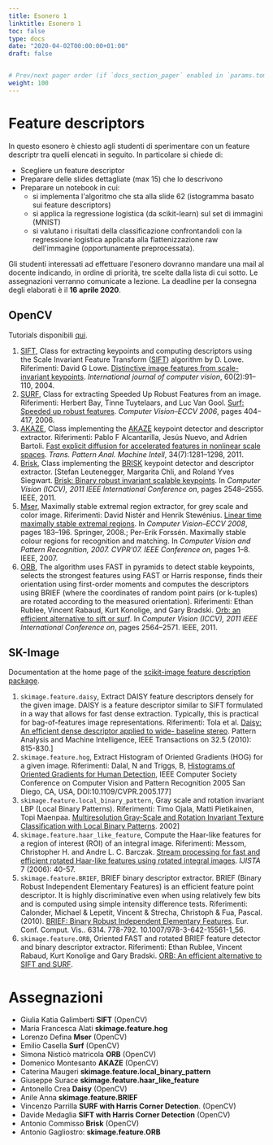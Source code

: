 ```yaml
---
title: Esonero 1
linktitle: Esonero 1
toc: false
type: docs
date: "2020-04-02T00:00:00+01:00"
draft: false


# Prev/next pager order (if `docs_section_pager` enabled in `params.toml`)
weight: 100
---
```


#  Feature descriptors

In questo esonero è chiesto agli studenti di sperimentare con un feature descriptr tra quelli elencati in seguito. In particolare si chiede di: 

- Scegliere un feature descriptor
- Preparare delle slides dettagliate (max 15) che lo descrivono
- Preparare un notebook in cui: 
	- si implementa l'algoritmo che sta alla slide 62 (istogramma basato sui feature descriptors) 
	- si applica la regressione logistica (da scikit-learn) sul set di immagini (MNIST)
	- si valutano i risultati della classificazione confrontandoli con la regressione logistica applicata alla flattenizzazione raw dell'immagine (opportunamente preprocessata). 

Gli studenti interessati ad effettuare l'esonero dovranno mandare una mail al docente indicando, in ordine di priorità, tre scelte dalla lista di cui sotto.
Le assegnazioni verranno comunicate a lezione. La deadline per la consegna degli elaborati è il **16 aprile 2020**.




## OpenCV

Tutorials disponibili [qui](https://opencv-python-tutroals.readthedocs.io/en/latest/py_tutorials/py_feature2d/py_table_of_contents_feature2d/py_table_of_contents_feature2d.html).


1. [SIFT](https://docs.opencv.org/4.2.0/d5/d3c/classcv_1_1xfeatures2d_1_1SIFT.html), Class for extracting keypoints and computing descriptors using the Scale Invariant Feature Transform ([SIFT](https://docs.opencv.org/4.2.0/d5/d3c/classcv_1_1xfeatures2d_1_1SIFT.html)) algorithm by D. Lowe. Riferimenti: David G Lowe. [Distinctive image features from scale-invariant keypoints](https://www.cs.ubc.ca/~lowe/papers/ijcv04.pdf). *International journal of computer vision*, 60(2):91–110, 2004.
2. [SURF](https://docs.opencv.org/4.2.0/d5/df7/classcv_1_1xfeatures2d_1_1SURF.html), Class for extracting Speeded Up Robust Features from an image. Riferimenti: Herbert Bay, Tinne Tuytelaars, and Luc Van Gool. [Surf: Speeded up robust features](http://scholar.google.it/scholar_url?url=https://lirias.kuleuven.be/retrieve/78517&hl=it&sa=X&scisig=AAGBfm2HNoDAKFbI70IQ22ndV5cBLu7pBw&nossl=1&oi=scholarr). *Computer Vision–ECCV 2006*, pages 404–417, 2006.
3. [AKAZE](https://docs.opencv.org/4.2.0/d8/d30/classcv_1_1AKAZE.html), Class implementing the [AKAZE](https://docs.opencv.org/4.2.0/d8/d30/classcv_1_1AKAZE.html) keypoint detector and descriptor extractor. Riferimenti: Pablo F Alcantarilla, Jesús Nuevo, and Adrien Bartoli. [Fast explicit diffusion for accelerated features in nonlinear scale spaces](http://www.bmva.org/bmvc/2013/Papers/paper0013/paper0013.pdf). *Trans. Pattern Anal. Machine Intell*, 34(7):1281–1298, 2011.
4. [Brisk](https://docs.opencv.org/4.2.0/de/dbf/classcv_1_1BRISK.html), Class implementing the [BRISK](https://docs.opencv.org/4.2.0/de/dbf/classcv_1_1BRISK.html) keypoint detector and descriptor extractor. [Stefan Leutenegger, Margarita Chli, and Roland Yves Siegwart. [Brisk: Binary robust invariant scalable keypoints](https://www.researchgate.net/publication/221110715_BRISK_Binary_Robust_invariant_scalable_keypoints). In *Computer Vision (ICCV), 2011 IEEE International Conference on*, pages 2548–2555. IEEE, 2011.
5. [Mser](https://docs.opencv.org/4.2.0/d3/d28/classcv_1_1MSER.html), Maximally stable extremal region extractor, for grey scale and color image. Riferimenti: David Nistér and Henrik Stewénius. [Linear time maximally stable extremal regions](https://www.researchgate.net/publication/221304597_Linear_Time_Maximally_Stable_Extremal_Regions). In *Computer Vision–ECCV 2008*, pages 183–196. Springer, 2008.; Per-Erik Forssén. Maximally stable colour regions for recognition and matching. In *Computer Vision and Pattern Recognition, 2007. CVPR'07. IEEE Conference on*, pages 1–8. IEEE, 2007.
6. [ORB](https://docs.opencv.org/4.2.0/db/d95/classcv_1_1ORB.html), The algorithm uses FAST in pyramids to detect stable keypoints, selects  the strongest features using FAST or Harris response, finds their  orientation using first-order moments and computes the descriptors using BRIEF (where the coordinates of random point pairs (or k-tuples) are  rotated according to the measured orientation). Riferimenti: Ethan Rublee, Vincent Rabaud, Kurt Konolige, and Gary Bradski. [Orb: an efficient alternative to sift or surf](http://www.willowgarage.com/sites/default/files/orb_final.pdf). In *Computer Vision (ICCV), 2011 IEEE International Conference on*, pages 2564–2571. IEEE, 2011.


## SK-Image

Documentation at the home page of the [scikit-image feature description package](https://scikit-image.org/docs/0.16.x/api/skimage.feature.html).

1. `skimage.feature.daisy`, Extract DAISY feature descriptors densely for the given image. DAISY is a feature descriptor similar to SIFT formulated in a way that allows for fast dense extraction. Typically, this is practical for bag-of-features image representations. Riferimenti: Tola et al. [Daisy: An efficient dense descriptor applied to wide- baseline stereo](https://infoscience.epfl.ch/record/138785/files/tola_daisy_pami_1.pdf). Pattern Analysis and Machine Intelligence, IEEE Transactions on 32.5 (2010): 815-830.]
2. `skimage.feature.hog`, Extract Histogram of Oriented Gradients (HOG) for a given image. Riferimenti: Dalal, N and Triggs, B, [Histograms of Oriented Gradients for Human Detection](https://lear.inrialpes.fr/people/triggs/pubs/Dalal-cvpr05.pdf), IEEE Computer Society Conference on Computer Vision and Pattern Recognition 2005 San Diego, CA, USA, DOI:10.1109/CVPR.2005.177]
3. `skimage.feature.local_binary_pattern`, Gray scale and rotation invariant LBP (Local Binary Patterns). Riferimenti: Timo Ojala, Matti Pietikainen, Topi Maenpaa. [Multiresolution Gray-Scale and Rotation Invariant Texture Classification with Local Binary Patterns]( http://www.ee.oulu.fi/research/mvmp/mvg/files/pdf/pdf_94.pdf). 2002]
4. `skimage.feature.haar_like_feature`, Compute the Haar-like features for a region of interest (ROI) of an integral image. Riferimenti: Messom, Christopher H. and Andre L. C. Barczak. [Stream processing for fast and efficient rotated Haar-like features using rotated integral images](https://www.semanticscholar.org/paper/Stream-processing-for-fast-and-efficient-rotated-Messom-Barczak/b55e215acd9bc0496f1f611d6193fea0b10e4212). *IJISTA* 7 (2006): 40-57. 
5. `skimage.feature.BRIEF`, BRIEF binary descriptor extractor. BRIEF (Binary Robust Independent Elementary Features) is an efficient feature point descriptor. It is highly discriminative even when using relatively few bits and is computed using simple intensity difference tests. Riferimenti: Calonder, Michael & Lepetit, Vincent & Strecha, Christoph & Fua, Pascal. (2010). [BRIEF: Binary Robust Independent Elementary Features](https://www.cs.ubc.ca/~lowe/525/papers/calonder_eccv10.pdf). Eur. Conf. Comput. Vis.. 6314. 778-792. 10.1007/978-3-642-15561-1_56.  
6. `skimage.feature.ORB`, Oriented FAST and rotated BRIEF feature detector and binary descriptor extractor. Riferimenti: Ethan Rublee, Vincent Rabaud, Kurt Konolige and Gary Bradski. [ORB: An efficient alternative to SIFT and SURF](http://www.vision.cs.chubu.ac.jp/CV-R/pdf/Rublee_iccv2011.pdf). 

## 

#  Assegnazioni

- Giulia Katia Galimberti  **SIFT** (OpenCV)
- Maria Francesca Alati  **skimage.feature.hog**
- Lorenzo Defina  **Mser** (OpenCV)
- Emilio Casella  **Surf** (OpenCV)
- Simona Nisticò matricola **ORB** (OpenCV)
- Domenico Montesanto **AKAZE** (OpenCV)
- Caterina Maugeri **skimage.feature.local_binary_pattern**
- Giuseppe Surace  **skimage.feature.haar_like_feature**
- Antonello Crea **Daisy** (OpenCV)
- Anile Anna  **skimage.feature.BRIEF** 
- Vincenzo Parrilla  **SURF with Harris Corner Detection**. (OpenCV)
- Davide Medaglia **SIFT with Harris Corner Detection** (OpenCV)
- Antonio Commisso **Brisk** (OpenCV)
- Antonio Gagliostro: **skimage.feature.ORB** 